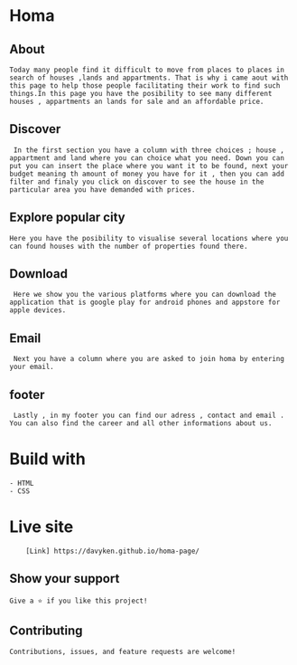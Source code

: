 # Homa

## About
     
    Today many people find it difficult to move from places to places in search of houses ,lands and appartments. That is why i came aout with this page to help those people facilitating their work to find such things.In this page you have the posibility to see many different houses , appartments an lands for sale and an affordable price. 
## Discover 

     In the first section you have a column with three choices ; house , appartment and land where you can choice what you need. Down you can put you can insert the place where you want it to be found, next your budget meaning th amount of money you have for it , then you can add filter and finaly you click on discover to see the house in the particular area you have demanded with prices.

## Explore popular city      

    Here you have the posibility to visualise several locations where you can found houses with the number of properties found there.

## Download 

     Here we show you the various platforms where you can download the application that is google play for android phones and appstore for apple devices.

## Email 

     Next you have a column where you are asked to join homa by entering your email.

## footer

     Lastly , in my footer you can find our adress , contact and email . You can also find the career and all other informations about us. 

# Build with

    - HTML
    - CSS

# Live site  
         
        [Link] https://davyken.github.io/homa-page/

## Show your support

    Give a ⭐️ if you like this project!

## Contributing

    Contributions, issues, and feature requests are welcome!

